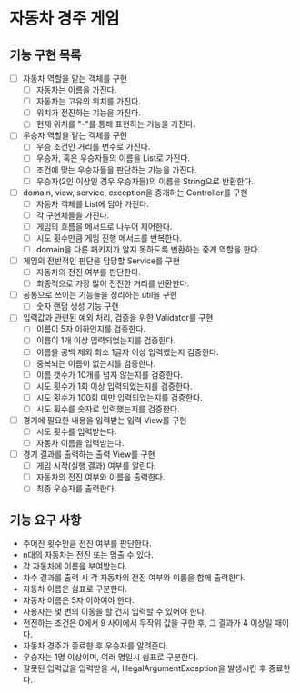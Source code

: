 # 자동차 경주 게임

## 기능 구현 목록

- [ ] 자동차 역할을 맡는 객체를 구현
  - [ ] 자동차는 이름을 가진다.
  - [ ] 자동차는 고유의 위치를 가진다.
  - [ ] 위치가 전진하는 기능을 가진다. 
  - [ ] 현재 위치를 "-"를 통해 표현하는 기능을 가진다.

- [ ] 우승자 역할을 맡는 객체를 구현
  - [ ] 우승 조건인 거리를 변수로 가진다.
  - [ ] 우승자, 혹은 우승자들의 이름을 List로 가진다.
  - [ ] 조건에 맞는 우승자들을 판단하는 기능을 가진다.
  - [ ] 우승자(2인 이상일 경우 우승자들)의 이름을 String으로 반환한다.
  
- [ ] domain, view, service, exception을 중개하는 Controller를 구현
  - [ ] 자동차 객체를 List에 담아 가진다.
  - [ ] 각 구현체들을 가진다.
  - [ ] 게임의 흐름을 메서드로 나누어 제어한다.
  - [ ] 시도 횟수만큼 게임 진행 메서드를 반복한다.
  - [ ] domain을 다른 패키지가 알지 못하도록 변환하는 중계 역할을 한다.

- [ ] 게임의 전반적인 판단을 담당할 Service를 구현
  - [ ] 자동차의 전진 여부를 판단한다.
  - [ ] 최종적으로 가장 많이 전진한 거리를 반환한다.

- [ ] 공통으로 쓰이는 기능들을 정리하는 util을 구현
  - [ ] 숫자 랜덤 생성 기능 구현
  
- [ ] 입력값과 관련된 예외 처리, 검증을 위한 Validator를 구현
  - [ ] 이름이 5자 이하인지를 검증한다.
  - [ ] 이름이 1개 이상 입력되었는지를 검증한다.
  - [ ] 이름을 공백 제외 최소 1글자 이상 입력했는지 검증한다.
  - [ ] 중복되는 이름이 없는지를 검증한다.
  - [ ] 이름 갯수가 10개를 넘지 않는지를 검증한다.
  - [ ] 시도 횟수가 1회 이상 입력되었는지를 검증한다.
  - [ ] 시도 횟수가 100회 미만 입력되었는지를 검증한다.
  - [ ] 시도 횟수를 숫자로 입력했는지를 검증한다.

- [ ] 경기에 필요한 내용을 입력받는 입력 View를 구현
  - [ ] 시도 횟수를 입력받는다.
  - [ ] 자동차 이름을 입력받는다.

- [ ] 경기 결과를 출력하는 출력 View를 구현
  - [ ] 게임 시작(실행 결과) 여부를 알린다.
  - [ ] 자동차의 전진 여부와 이름을 출력한다.
  - [ ] 최종 우승자를 출력한다.

## 기능 요구 사항
- 주어진 횟수만큼 전진 여부를 판단한다.
- n대의 자동차는 전진 또는 멈출 수 있다.
- 각 자동차에 이름을 부여받는다.
- 차수 결과를 출력 시 각 자동차의 전진 여부와 이름을 함께 출력한다.
- 자동차 이름은 쉼표로 구분한다.
- 자동차 이름은 5자 이하여야 한다.
- 사용자는 몇 번의 이동을 할 건지 입력할 수 있어야 한다.
- 전진하는 조건은 0에서 9 사이에서 무작위 값을 구한 후, 그 결과가 4 이상일 때이다.
- 자동차 경주가 종료한 후 우승자를 알려준다.
- 우승자는 1명 이상이며, 여러 명일시 쉼표로 구분한다.
- 잘못된 입력값을 입력받을 시, IllegalArgumentException을 발생시킨 후 종료한다.
